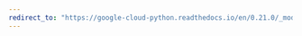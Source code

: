 ```yaml
---
redirect_to: "https://google-cloud-python.readthedocs.io/en/0.21.0/_modules/google/cloud/logging/entries.html"
---
```

